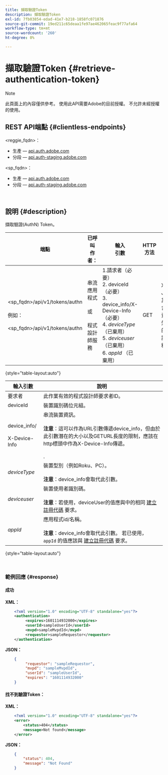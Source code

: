 ```yaml
---
title: 擷取驗證Token
description: 擷取驗證Token
exl-id: 7fb03854-edad-41e7-b218-1858fc071876
source-git-commit: 19ed211c65deaa1fe97ae462065feac9f77afa64
workflow-type: tm+mt
source-wordcount: '260'
ht-degree: 0%

---
```


# 擷取驗證Token {#retrieve-authentication-token}

>[!NOTE]
>
>此頁面上的內容僅供參考。 使用此API需要Adobe的目前授權。 不允許未經授權的使用。

## REST API端點 {#clientless-endpoints}

&lt;reggie_fqdn>：

* 生產 —  [api.auth.adobe.com](http://api.auth.adobe.com/)
* 分段 —  [api.auth-staging.adobe.com](http://api.auth-staging.adobe.com/)

&lt;sp_fqdn>：

* 生產 —  [api.auth.adobe.com](http://api.auth.adobe.com/)
* 分段 —  [api.auth-staging.adobe.com](http://api.auth-staging.adobe.com/)

</br>

## 說明 {#description}

擷取驗證(AuthN) Token。

| 端點 | 已呼叫  </br>作者： | 輸入   </br>引數 | HTTP  </br>方法 | 回應 | HTTP  </br>回應 |
| --- | --- | --- | --- | --- | --- |
| &lt;sp_fqdn>/api/v1/tokens/authn</br></br>例如：</br></br>&lt;sp_fqdn>/api/v1/tokens/authn | 串流應用程式</br></br>或</br></br>程式設計師服務 | 1.請求者（必要）</br>2.  deviceId （必要）</br>3.  device_info/X-Device-Info （必要）</br>4.  _deviceType_ （已棄用）</br>5.  _deviceuser_ （已棄用）</br>6.  _appId_ （已棄用） | GET | XML或JSON，其中包含驗證資訊或失敗時的錯誤詳細資料。 | 200 — 成功。  </br>404 — 找不到Token  </br>410 - Token已過期 |

{style="table-layout:auto"}


| 輸入引數 | 說明 |
| --- | --- |
| 要求者 | 此作業有效的程式設計師要求者ID。 |
| deviceId | 裝置識別碼位元組。 |
| device_info/</br></br>X-Device-Info | 串流裝置資訊。</br></br>**注意**：這可以作為URL引數傳遞device_info，但由於此引數潛在的大小以及GETURL長度的限制，應該在http標頭中作為X-Device-Info傳遞。 </br></br><!--See the full details in [Passing Device and Connection Information](http://tve.helpdocsonline.com/passing-device-information)-->. |
| _deviceType_ | 裝置型別（例如Roku、PC）。</br></br>**注意**：device_info會取代此引數。 |
| _deviceuser_ | 裝置使用者識別碼。</br></br>**注意**：若使用，deviceUser的值應與中的相同 [建立註冊代碼](/help/authentication/registration-code-request.md) 要求。 |
| _appId_ | 應用程式id/名稱。 </br></br>**注意**：device_info會取代此引數。 若已使用， `appId` 的值應該與 [建立註冊代碼](/help/authentication/registration-code-request.md) 要求。 |

{style="table-layout:auto"}

</br>

### 範例回應 {#response}



#### 成功

**XML：**

```XML
    <?xml version="1.0" encoding="UTF-8" standalone="yes"?>
    <authentication>
         <expires>1601114932000</expires>
         <userId>sampleUserId</userId>
         <mvpd>sampleMvpdId</mvpd>
         <requestor>sampleRequestor</requestor>
    </authentication>
```


**JSON：**

```JSON
    {
         "requestor": "sampleRequestor",
         "mvpd": "sampleMvpdId",
         "userId": "sampleUserId",
         "expires": "1601114932000"
    }
```





#### 找不到驗證Token：

**XML：**

```XML
    <?xml version="1.0" encoding="UTF-8" standalone="yes"?>
    <error>
        <status>404</status>
        <message>Not found</message>
    </error>
```


**JSON：**

```JSON
    {
        "status": 404,
        "message": "Not Found"
    }
```
